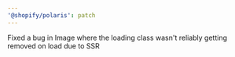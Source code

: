 ```yaml
---
'@shopify/polaris': patch
---
```


Fixed a bug in Image where the loading class wasn't reliably getting removed on load due to SSR
